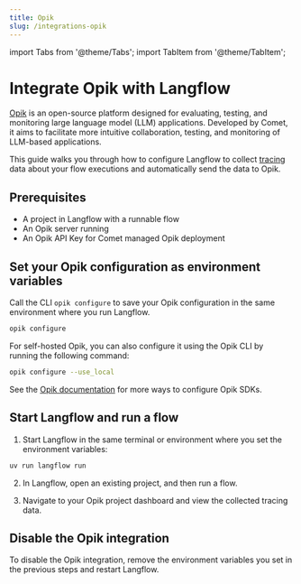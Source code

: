 ```yaml
---
title: Opik
slug: /integrations-opik
---
```


import Tabs from '@theme/Tabs';
import TabItem from '@theme/TabItem';

# Integrate Opik with Langflow

[Opik](https://www.comet.com/site/products/opik/) is an open-source platform designed for evaluating, testing, and monitoring large language model (LLM) applications. Developed by Comet, it aims to facilitate more intuitive collaboration, testing, and monitoring of LLM-based applications.

This guide walks you through how to configure Langflow to collect [tracing](https://www.comet.com/docs/opik/tracing/log_traces) data about your flow executions and automatically send the data to Opik.

## Prerequisites

- A project in Langflow with a runnable flow
- An Opik server running
- An Opik API Key for Comet managed Opik deployment

## Set your Opik configuration as environment variables

Call the CLI `opik configure` to save your Opik configuration in the same environment where you run Langflow.

```bash
opik configure
```

For self-hosted Opik, you can also configure it using the Opik CLI by running the following command:

```bash
opik configure --use_local
```

See the [Opik documentation](https://www.comet.com/docs/opik/tracing/sdk_configuration) for more ways to configure Opik SDKs.

## Start Langflow and run a flow

1. Start Langflow in the same terminal or environment where you set the environment variables:

```bash
uv run langflow run
```

2. In Langflow, open an existing project, and then run a flow.


3. Navigate to your Opik project dashboard and view the collected tracing data.

## Disable the Opik integration

To disable the Opik integration, remove the environment variables you set in the previous steps and restart Langflow.
